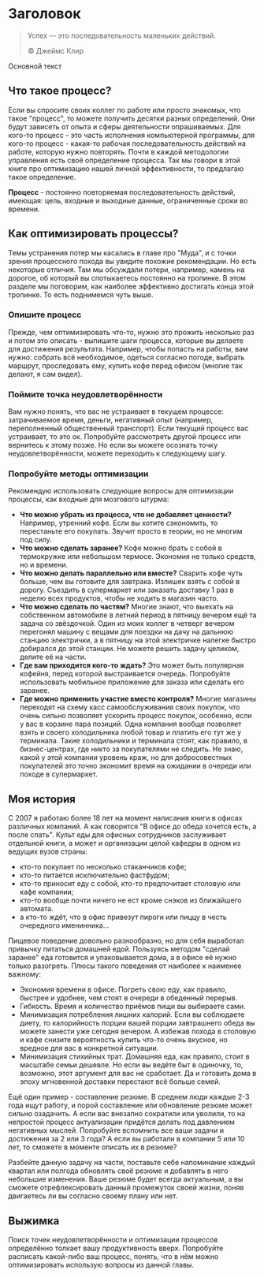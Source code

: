 # Заголовок

> Успех — это последовательность маленьких действий.
>
> ©️ Джеймс Клир

Основной текст

## Что такое процесс?

Если вы спросите своих коллег по работе или просто знакомых, что такое "процесс", то можете получить десятки разных определений. Они будут зависеть от опыта и сферы деятельности опрашиваемых. Для кого-то процесс - это часть исполнения компьютерной программы, для кого-то процесс - какая-то рабочая последовательность действий на работе, которую нужно повторять. Почти в каждой методологии управления есть своё определение процесса. Так мы говори в этой книге про оптимизацию нашей личной эффективности, то предлагаю такое определение.

**Процесс** - постоянно повторяемая последовательность действий, имеющая: цель, входные и выходные данные, ограниченные сроки во времени.

## Как оптимизировать процессы?

Темы устранения потер мы касались в главе про "Муда", и с точки зрения процессного похода вы увидите похожие рекомендации. Но есть некоторые отличия. Там мы обсуждали потери, например, камень на дорогое, об который вы спотыкаетесь постоянно на тропинке. В этом разделе мы поговорим, как наиболее эффективно достигать конца этой тропинке. То есть поднимемся чуть выше.

### Опишите процесс

Прежде, чем оптимизировать что-то, нужно это прожить несколько раз и потом это описать - выпишите шаги процесса, которые вы делаете для достижения результата. Например, чтобы попасть на работы, вам нужно: собрать всё необходимое, одеться согласно погоде, выбрать маршрут, проследовать ему, купить кофе перед офисом (многие так делают, я сам видел).

### Поймите точка неудовлетворённости

Вам нужно понять, что вас не устраивает в текущем процессе: затрачиваемое время, деньги, негативный опыт (например, переполненный общественный транспорт). Если текущий процесс вас устраивает, то это ок. Попробуйте рассмотреть другой процесс или вернитесь к этому позже. Но если вы можете осознать точку неудовлетворённости, можете переходить к следующему шагу.

### Попробуйте методы оптимизации

Рекомендую использовать следующие вопросы для оптимизации процессы, как входные для мозгового штурма:

- **Что можно убрать из процесса, что не добавляет ценности?** Например, утренний кофе. Если вы хотите сэкономить, то перестаньте его покупать. Звучит просто в теории, но не многим под силу.
- **Что можно сделать заранее?** Кофе можно брать с собой в термокружке или небольшом термосе. Экономия не только средств, но и времени.
- **Что можно делать параллельно или вместе?** Сварить кофе чуть больше, чем вы готовите для завтрака. Излишек взять с собой в дорогу. Съездить в супермаркет или заказать доставку 1 раз в неделю всех продуктов, чтобы не ходить в магазин часто.
- **Что можно сделать по частям?** Многие знают, что выехать на собственном автомобиле в летний период в пятницу вечером ещё та задача со звёздочкой. Один из моих коллег в четверг вечером перегонял машину с вещами для поездки на дачу на дальнюю станцию электрички, а в пятницу на этой электричке налегке быстро добирался до этой станции. Не можете решить задачу целиком, делите её на части.
- **Где вам приходится кого-то ждать?** Это может быть популярная кофейня, перед которой выстраивается очередь. Попробуйте использовать мобильное приложение для заказа или сделать его заранее.
- **Где можно применить участие вместо контроля?** Многие магазины переходят на схему касс самообслуживания своих покупок, что очень сильно позволяет ускорить процесс покупок, особенно, если у вас в корзине пара позиций. Одна компания вообще позволяет взять и своего холодильника любой товар и платить его тут же у терминала. Такие холодильники и терминала стоят, как правило, в бизнес-центрах, где никто за покупателями не следить. Не знаю, какой у этой компании уровень краж, но для добросовестных покупателей это точно экономит время на ожидании в очереди или походе в супермаркет.

## Моя история

С 2007 я работаю более 18 лет на момент написания книги в офисах различных компаний. А как говорится "В офисе до обеда хочется есть, а после спать". Культ еды для офисных сотрудников заслуживает отдельной книги, а может и организации целой кафедры в одном из ведущих вузов страны:

- кто-то покупает по несколько стаканчиков кофе;
- кто-то питается исключительно фастфудом;
- кто-то приносит еду с собой, кто-то предпочитает столовую или кафе компании;
- кто-то вообще почти ничего не ест кроме снэков из ближайшего автомата.
- а кто-то ждёт, что в офис привезут пироги или пиццу в честь очередного именинника...

Пищевое поведение довольно разнообразно, но для себя выработал привычку питаться домашней едой. Пользуясь методом "сделай заранее" еда готовится и упаковывается дома, а в офисе её нужно только разогреть. Плюсы такого поведения от наиболее к наименее важному:

- Экономия времени в офисе. Погреть свою еду, как правило, быстрее и удобнее, чем стоят в очереди в обеденный перерыв.
- Гибкость. Время и количество приёмов пищи вы выбираете сами.
- Минимизация потребления лишних калорий. Если вы соблюдаете диету, то калорийность порции вашей порции завтрашнего обеда вы можете занести уже сегодня вечером. А избежав похода в столовую и кафе снизите вероятность купить что-то очень вкусное, но вредное для вас в конкретной ситуации.
- Минимизация стихийных трат. Домашняя еда, как правило, стоит в масштабе семьи дешевле. Но если вы ведёте быт в одиночку, то, возможно, этот аргумент для вас не сработает. Да и готовить дома в эпоху мгновенной доставки перестают всё больше семей.

Ещё один пример - составление резюме. В среднем люди каждые 2-3 года ищут работу, и порой составление или обновление резюме может сильно озадачить. А если вас внезапно сократили или уволили, то на непростой процесс актуализации придётся делать под давлением негативных мыслей. Попробуйте вспомнить все ваши задачи и достижения за 2 или 3 года? А если вы работали в компании 5 или 10 лет, то сможете в моменте описать их в резюме?

Разбейте данную задачу на части, поставьте себе напоминание каждый квартал или полгода обновлять своё резюме и добавлять в него небольшие изменения. Ваше резюме будет всегда актуальным, а вы сможете отрефлексировать данный промежуток своей жизни, поняв двигаетесь ли вы согласно своему плану или нет.

## Выжимка

Поиск точек неудовлетворённости и оптимизации процессов определённо толкает вашу продуктивность вверх. Попробуйте расписать какой-либо ваш процесс, понять, что в нём можно оптимизировать использую вопросы из данной главы.
